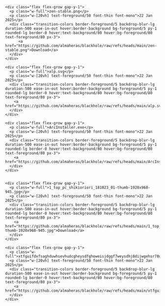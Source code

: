     <div class="flex flex-grow gap-y-1">
      <p class="w-full">zen-stable.png</p>
      <p class="w-[20vh] text-foreground/50 font-thin font-mono">22 Jan 2025</p>
      <div class="transition-colors border-foreground/5 backdrop-blur-lg duration-500 ease-in-out hover:border-background bg-foreground/5 py-1 rounded-lg border-0 hover:text-background/80 hover:bg-foreground/80 text-foreground/80 px-3">
          <a href="https://github.com/almaheras/blackhole/raw/refs/heads/main/zen-stable.png">Download</a>
      </div>
    </div>
    
    <div class="flex flex-grow gap-y-1">
      <p class="w-full">alp.svg</p>
      <p class="w-[20vh] text-foreground/50 font-thin font-mono">22 Jan 2025</p>
      <div class="transition-colors border-foreground/5 backdrop-blur-lg duration-500 ease-in-out hover:border-background bg-foreground/5 py-1 rounded-lg border-0 hover:text-background/80 hover:bg-foreground/80 text-foreground/80 px-3">
        <a href="https://github.com/almaheras/blackhole/raw/refs/heads/main/alp.svg">Download</a>
      </div>
    </div>
    
    <div class="flex flex-grow gap-y-1">
      <p class="w-full">ArcInstaller.exe</p>
      <p class="w-[20vh] text-foreground/50 font-thin font-mono">22 Jan 2025</p>
      <div class="transition-colors border-foreground/5 backdrop-blur-lg duration-500 ease-in-out hover:border-background bg-foreground/5 py-1 rounded-lg border-0 hover:text-background/80 hover:bg-foreground/80 text-foreground/80 px-3">
        <a href="https://github.com/almaheras/blackhole/raw/refs/heads/main/ArcInstaller.exe">Download</a>
      </div>
    </div>
    

    <div class="flex flex-grow gap-y-1">
      <p class="w-full">1_top_pc_shikioriori_181023_01-thumb-1920x968-945.jpg</p>
      <p class="w-[20vh] text-foreground/50 font-thin font-mono">22 Jan 2025</p>
      <div class="transition-colors border-foreground/5 backdrop-blur-lg duration-500 ease-in-out hover:border-background bg-foreground/5 py-1 rounded-lg border-0 hover:text-background/80 hover:bg-foreground/80 text-foreground/80 px-3">
        <a href="https://github.com/almaheras/blackhole/raw/refs/heads/main/1_top_pc_shikioriori_181023_01-thumb-1920x968-945.jpg">Download</a>
      </div>
    </div>
    
    <div class="flex flex-grow gap-y-1">
      <p class="w-full">xtfguifdxfsaghduwhsevhudcgheysdfghoweisjdggf7weysdhj8dijwgehsr78uydwgeusikhdnwesyudtyu9woieshd7fuseyu09dowehsd8fi7wuesjududwgs7eiudwujeoisdjfdgesh.png</p>
      <p class="w-[20vh] text-foreground/50 font-thin font-mono">22 Jan 2025</p>
      <div class="transition-colors border-foreground/5 backdrop-blur-lg duration-500 ease-in-out hover:border-background bg-foreground/5 py-1 rounded-lg border-0 hover:text-background/80 hover:bg-foreground/80 text-foreground/80 px-3">
        <a href="https://github.com/almaheras/blackhole/raw/refs/heads/main/xtfguifdxfsaghduwhsevhudcgheysdfghoweisjdggf7weysdhj8dijwgehsr78uydwgeusikhdnwesyudtyu9woieshd7fuseyu09dowehsd8fi7wuesjududwgs7eiudwujeoisdjfdgesh.png">Download</a>
      </div>
    </div>
    